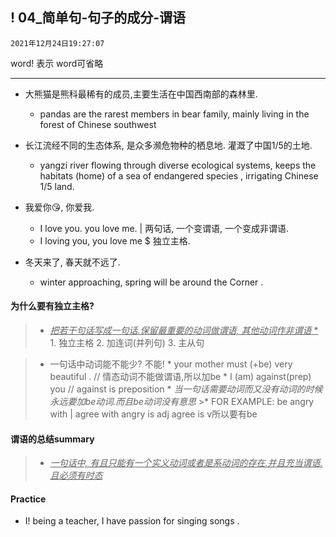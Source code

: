 ! 04_简单句-句子的成分-谓语
---
`2021年12月24日19:27:07`

<p>word! 表示 word可省略</p>

---
* 大熊猫是熊科最稀有的成员,主要生活在中国西南部的森林里.
  * pandas  are the rarest members in bear family, mainly living in the forest of Chinese southwest 

* 长江流经不同的生态体系, 是众多濒危物种的栖息地. 灌溉了中国1/5的土地.
  * yangzi river flowing through diverse ecological systems, keeps the habitats (home) of a sea of endangered species , irrigating Chinese 1/5 land.

* 我爱你😘, 你爱我.
  * I love you.  you love me. | 两句话, 一个变谓语, 一个变成非谓语.
  *   I loving you, you love me   $  独立主格.
  
* 冬天来了, 春天就不远了.
  * winter approaching, spring will be around the Corner .
    
####  为什么要有独立主格?

> * <u>*把若干句话写成一句话.保留最重要的动词做谓语, 其他动词作非谓语* *</u>
    1. 独立主格
    2. 加连词(并列句)
    3. 主从句

>* 一句话中动词能不能少? 不能!
    * your mother must (+be) very beautiful . // 情态动词不能做谓语,所以加be
    * I (am) against(prep) you // against is preposition
    * *当一句话需要动词而又没有动词的时候永远要加be动词.而且be动词没有意思*
    >* FOR EXAMPLE: be angry with  | agree with      angry is adj agree is v所以要有be

#### 谓语的总结summary 
> * <u>*一句话中, 有且只能有一个实义动词或者是系动词的存在.并且充当谓语.且必须有时态*</u>


#### Practice 

* I! being a teacher, I have passion for singing songs .



 



